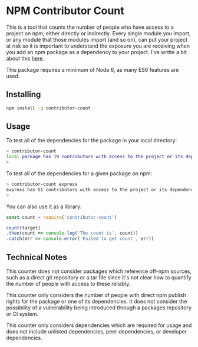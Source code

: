 NPM Contributor Count
=====================

This is a tool that counts the number of people who have access to a project on 
npm, either directly or indirectly. Every single module you import, or any 
module that those modules import (and so on), can put your project at risk so
it is important to understand the exposure you are receiving when you add an npm
package as a dependency to your project. I've writte a bit about this [here].

This package requires a minimum of Node 6, as many ES6 features are used.

Installing
----------

```bash
npm install -g contributor-count
```

Usage
-----

To test all of the dependencies for the package in your local directory:

```bash
> contributor-count
local package has 19 contributors with access to the project or its dependencies
>
```

To test all of the dependencies for a given package on npm:

```bash
> contributor-count express
express has 51 contributors with access to the project or its dependencies
>
```

You can also use it as a library:

```javascript
const count = require('contributor-count')

count(target)
.then(count => console.log('The count is', count))
.catch(err => console.error('Failed to get count', err))
```

Technical Notes
---------------

This counter does not consider packages which reference off-npm sources, such 
as a direct git repository or a tar file since it's not clear how to quantify
the number of people with access to these reliably.

This counter only considers the number of people with direct npm publish rights
for the package or one of its dependencies. It does not consider the possibility
of a vulnerability being introduced through a packages repository or CI system.

This counter only considers dependencies which are required for usage and does
not include unlisted dependencies, peer dependencies, or developer dependencies.

[here]: https://fosterelli.co/stealing-credentials-with-a-malicious-node-module.html
